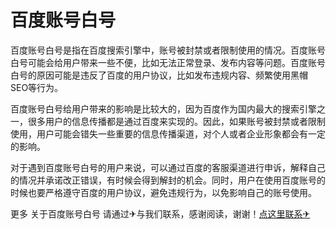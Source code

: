 # 百度账号白号

百度账号白号是指在百度搜索引擎中，账号被封禁或者限制使用的情况。百度账号白号可能会给用户带来一些不便，比如无法正常登录、发布内容等问题。百度账号白号的原因可能是违反了百度的用户协议，比如发布违规内容、频繁使用黑帽SEO等行为。

百度账号白号给用户带来的影响是比较大的，因为百度作为国内最大的搜索引擎之一，很多用户的信息传播都是通过百度来实现的。因此，如果账号被封禁或者限制使用，用户可能会错失一些重要的信息传播渠道，对个人或者企业形象都会有一定的影响。

对于遇到百度账号白号的用户来说，可以通过百度的客服渠道进行申诉，解释自己的情况并承诺改正错误，有时候会得到解封的机会。同时，用户在使用百度账号的时候也要严格遵守百度的用户协议，避免违规行为，以免影响自己的账号使用。

更多 关于百度账号白号 请通过✈与我们联系，感谢阅读，谢谢！[点这里联系✈](https://ws.k02.cc)